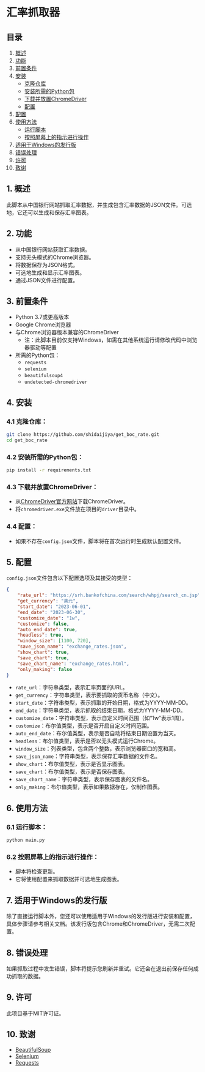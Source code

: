 # 汇率抓取器

## 目录
1. [概述](#1-概述)
2. [功能](#2-功能)
3. [前置条件](#3-前置条件)
4. [安装](#4-安装)
   - [克隆仓库](#41-克隆仓库)
   - [安装所需的Python包](#42-安装所需的python包)
   - [下载并放置ChromeDriver](#43-下载并放置chromedriver)
   - [配置](#44-配置)
5. [配置](#5-配置)
6. [使用方法](#6-使用方法)
   - [运行脚本](#61-运行脚本)
   - [按照屏幕上的指示进行操作](#62-按照屏幕上的指示进行操作)
7. [适用于Windows的发行版](#7-适用于windows的发行版)
8. [错误处理](#8-错误处理)
9. [许可](#9-许可)
10. [致谢](#10-致谢)

## 1. 概述
此脚本从中国银行网站抓取汇率数据，并生成包含汇率数据的JSON文件。可选地，它还可以生成和保存汇率图表。

## 2. 功能
- 从中国银行网站获取汇率数据。
- 支持无头模式的Chrome浏览器。
- 将数据保存为JSON格式。
- 可选地生成和显示汇率图表。
- 通过JSON文件进行配置。

## 3. 前置条件
- Python 3.7或更高版本
- Google Chrome浏览器
- 与Chrome浏览器版本兼容的ChromeDriver
  - 注：此脚本目前仅支持Windows，如需在其他系统运行请修改代码中浏览器驱动等配置
- 所需的Python包：
  - `requests`
  - `selenium`
  - `beautifulsoup4`
  - `undetected-chromedriver`

## 4. 安装

### 4.1 克隆仓库：
```bash
git clone https://github.com/shidaijiya/get_boc_rate.git
cd get_boc_rate
```

### 4.2 安装所需的Python包：
```bash
pip install -r requirements.txt
```

### 4.3 下载并放置ChromeDriver：
- 从[ChromeDriver官方网站](https://sites.google.com/a/chromium.org/chromedriver/downloads)下载ChromeDriver。
- 将`chromedriver.exe`文件放在项目的`driver`目录中。

### 4.4 配置：
- 如果不存在`config.json`文件，脚本将在首次运行时生成默认配置文件。

## 5. 配置
`config.json`文件包含以下配置选项及其接受的类型：

```json
{
    "rate_url": "https://srh.bankofchina.com/search/whpj/search_cn.jsp",
    "get_currency": "美元",
    "start_date": "2023-06-01",
    "end_date": "2023-06-30",
    "customize_date": "1w",
    "customize": false,
    "auto_end_date": true,
    "headless": true,
    "window_size": [1100, 720],
    "save_json_name": "exchange_rates.json",
    "show_chart": true,
    "save_chart": true,
    "save_chart_name": "exchange_rates.html",
    "only_making": false
}
```

- `rate_url`：字符串类型，表示汇率页面的URL。
- `get_currency`：字符串类型，表示要抓取的货币名称（中文）。
- `start_date`：字符串类型，表示抓取的开始日期，格式为YYYY-MM-DD。
- `end_date`：字符串类型，表示抓取的结束日期，格式为YYYY-MM-DD。
- `customize_date`：字符串类型，表示自定义时间范围（如“1w”表示1周）。
- `customize`：布尔值类型，表示是否开启自定义时间范围。
- `auto_end_date`：布尔值类型，表示是否自动将结束日期设置为当天。
- `headless`：布尔值类型，表示是否以无头模式运行Chrome。
- `window_size`：列表类型，包含两个整数，表示浏览器窗口的宽和高。
- `save_json_name`：字符串类型，表示保存汇率数据的文件名。
- `show_chart`：布尔值类型，表示是否显示图表。
- `save_chart`：布尔值类型，表示是否保存图表。
- `save_chart_name`：字符串类型，表示保存图表的文件名。
- `only_making`：布尔值类型，表示如果数据存在，仅制作图表。

## 6. 使用方法
### 6.1 运行脚本：
```bash
python main.py
```

### 6.2 按照屏幕上的指示进行操作：
- 脚本将检查更新。
- 它将使用配置来抓取数据并可选地生成图表。

## 7. 适用于Windows的发行版
除了直接运行脚本外，您还可以使用适用于Windows的发行版进行安装和配置，具体步骤请参考相关文档。该发行版包含Chrome和ChromeDriver，无需二次配置。

## 8. 错误处理
如果抓取过程中发生错误，脚本将提示您刷新并重试。它还会在退出前保存任何成功抓取的数据。

## 9. 许可
此项目基于MIT许可证。

## 10. 致谢
- [BeautifulSoup](https://www.crummy.com/software/BeautifulSoup/)
- [Selenium](https://www.selenium.dev/)
- [Requests](https://docs.python-requests.org/en/master/)
